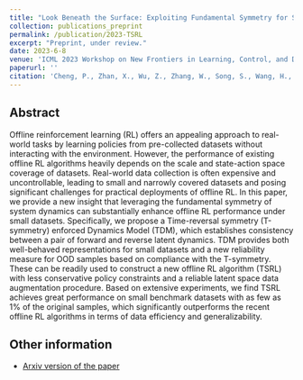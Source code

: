 ```yaml
---
title: "Look Beneath the Surface: Exploiting Fundamental Symmetry for Sample-Efficient Offline RL"
collection: publications_preprint
permalink: /publication/2023-TSRL
excerpt: "Preprint, under review."
date: 2023-6-8
venue: 'ICML 2023 Workshop on New Frontiers in Learning, Control, and Dynamical Systems (Frontiers4LCD).'
paperurl: ''
citation: 'Cheng, P., Zhan, X., Wu, Z., Zhang, W., Song, S., Wang, H., Lin, Y., & Jiang, L. Look Beneath the Surface: Exploiting Fundamental Symmetry for Sample-Efficient Offline RL. <i>ICML 2023 Workshop on New Frontiers in Learning, Control, and Dynamical Systems (Frontiers4LCD)</i>.'
---
```


Abstract
---
Offline reinforcement learning (RL) offers an appealing approach to real-world tasks by learning policies from pre-collected datasets without interacting with the environment. However, the performance of existing offline RL algorithms heavily depends on the scale and state-action space coverage of datasets. Real-world data collection is often expensive and uncontrollable, leading to small and narrowly covered datasets and posing significant challenges for practical deployments of offline RL. In this paper, we provide a new insight that leveraging the fundamental symmetry of system dynamics can substantially enhance offline RL performance under small datasets. Specifically, we propose a Time-reversal symmetry (T-symmetry) enforced Dynamics Model (TDM), which establishes consistency between a pair of forward and reverse latent dynamics. TDM provides both well-behaved representations for small datasets and a new reliability measure for OOD samples based on compliance with the T-symmetry. These can be readily used to construct a new offline RL algorithm (TSRL) with less conservative policy constraints and a reliable latent space data augmentation procedure. Based on extensive experiments, we find TSRL achieves great performance on small benchmark datasets with as few as 1% of the original samples, which significantly outperforms the recent offline RL algorithms in terms of data efficiency and generalizability.

Other information
---
* [Arxiv version of the paper](https://arxiv.org/abs/2306.04220)